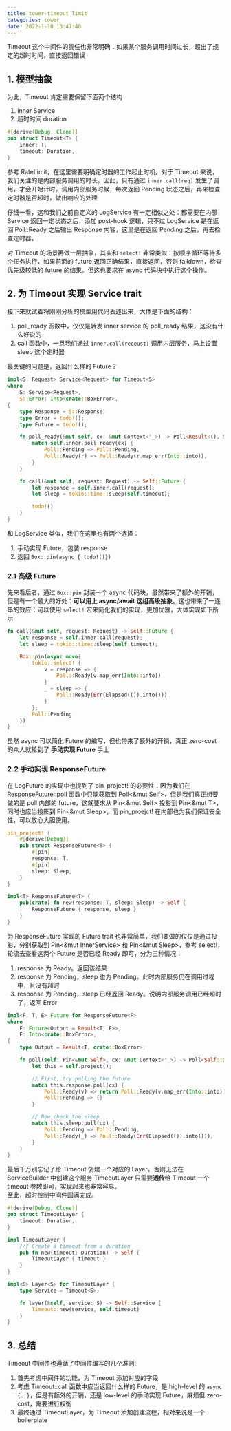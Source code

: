 ```yaml
---
title: tower-timeout limit
categories: tower
date: 2022-1-10 13:47:40
---
```


Timeout 这个中间件的责任也非常明确：如果某个服务调用时间过长，超出了规定的超时时间，直接返回错误

## 1. 模型抽象

为此，Timeout 肯定需要保留下面两个结构
1. inner Service
2. 超时时间 duration

```rust
#[derive(Debug, Clone)]
pub struct Timeout<T> {
    inner: T,
    timeout: Duration,
}
```

参考 RateLimit，在这里需要明确定时器的工作起止时机。对于 Timeout 来说，我们关注的是内部服务调用的时长，因此，只有通过 `inner.call(req)` 发生了调用，才会开始计时，调用内部服务时候，每次返回 Pending 状态之后，再来检查定时器是否超时，做出响应的处理

仔细一看，这和我们之前自定义的 LogService 有一定相似之处：都需要在内部 Service 返回一定状态之后，添加 post-hook 逻辑，只不过 LogService 是在返回 Poll::Ready 之后输出 Response 内容，这里是在返回 Pending 之后，再去检查定时器。

对 Timeout 的场景再做一层抽象，其实和 `select!` 非常类似：按顺序循环等待多个任务执行，如果前面的 future 返回正确结果，直接返回，否则 falldown，检查优先级较低的 future 的结果。但这也要求在 async 代码块中执行这个操作。


## 2. 为 Timeout 实现 Service trait

接下来就试着将刚刚分析的模型用代码表述出来，大体是下面的结构：
1. poll_ready 函数中，仅仅是转发 inner service 的 poll_ready 结果，这没有什么好说的
2. call 函数中，一旦我们通过 `inner.call(reqeust)` 调用内层服务，马上设置 sleep 这个定时器

最关键的问题是，返回什么样的 Future？

```rust
impl<S, Request> Service<Request> for Timeout<S>
where
    S: Service<Request>,
    S::Error: Into<crate::BoxError>,
{
    type Response = S::Response;
    type Error = todo!();
    type Future = todo!();

    fn poll_ready(&mut self, cx: &mut Context<'_>) -> Poll<Result<(), Self::Error>> {
        match self.inner.poll_ready(cx) {
            Poll::Pending => Poll::Pending,
            Poll::Ready(r) => Poll::Ready(r.map_err(Into::into)),
        }
    }

    fn call(&mut self, request: Request) -> Self::Future {
        let response = self.inner.call(request);
        let sleep = tokio::time::sleep(self.timeout);

        todo!()
    }
}
```

和 LogService 类似，我们在这里也有两个选择：
1. 手动实现 Future，包装 response
2. 返回 `Box::pin(async { todo!()})`

### 2.1 高级 Future 

先来看后者，通过 `Box::pin` 封装一个 async 代码块，虽然带来了额外的开销，但是有一个最大的好处：**可以用上 async/await 这组高级抽象**。这也带来了一连串的效应：可以使用 `select!` 宏来简化我们的实现，更加优雅，大体实现如下所示

```rust
fn call(&mut self, request: Request) -> Self::Future {
    let response = self.inner.call(request);
    let sleep = tokio::time::sleep(self.timeout);

    Box::pin(async move{
        tokio::select! {
            v = response => {
                Poll::Ready(v.map_err(Into::into))
            }
            _ = sleep => {
                Poll::Ready(Err(Elapsed(()).into()))
            }
        };
        Poll::Pending
    })
}
```

虽然 async 可以简化 Future 的编写，但也带来了额外的开销，真正 zero-cost 的众人就轮到了 **手动实现 Future** 手上

### 2.2 手动实现 ResponseFuture 

在 LogFuture 的实现中也提到了 pin_project! 的必要性：因为我们在 ResponseFuture::poll 函数中只能获取到 Poll<&mut Self>，但是我们真正想要做的是 poll 内部的 future，这就要求从 Pin<&mut Self> 投影到 Pin<&mut T>，同时也应当投影到 Pin<&mut Sleep>，而 pin_proejct! 在内部也为我们保证安全性，可以放心大胆使用。

```rust
pin_project! {
    #[derive(Debug)]
    pub struct ResponseFuture<T> {
        #[pin]
        response: T,
        #[pin]
        sleep: Sleep,
    }
}

impl<T> ResponseFuture<T> {
    pub(crate) fn new(response: T, sleep: Sleep) -> Self {
        ResponseFuture { response, sleep }
    }
}
```

为 ResponseFuture 实现的 Future trait 也非常简单，我们要做的仅仅是通过投影，分别获取到 Pin<&mut InnerService> 和 Pin<&mut Sleep>，参考 select!，轮流去查看这两个 Future 是否已经 Ready 即可，分为三种情况：
1. response 为 Ready。返回该结果
2. response 为 Pending，sleep 也为 Pending。此时内部服务仍在调用过程中，且没有超时
3. response 为 Pending，sleep 已经返回 Ready。说明内部服务调用已经超时了，返回 Error

```rust
impl<F, T, E> Future for ResponseFuture<F>
where
    F: Future<Output = Result<T, E>>,
    E: Into<crate::BoxError>,
{
    type Output = Result<T, crate::BoxError>;

    fn poll(self: Pin<&mut Self>, cx: &mut Context<'_>) -> Poll<Self::Output> {
        let this = self.project();

        // First, try polling the future
        match this.response.poll(cx) {
            Poll::Ready(v) => return Poll::Ready(v.map_err(Into::into)),
            Poll::Pending => {}
        }

        // Now check the sleep
        match this.sleep.poll(cx) {
            Poll::Pending => Poll::Pending,
            Poll::Ready(_) => Poll::Ready(Err(Elapsed(()).into())),
        }
    }
}
```

最后千万别忘记了给 Timeout 创建一个对应的 Layer，否则无法在 ServiceBuilder 中创建这个服务
TimeoutLayer 只需要**透传**给 Timeout 一个 timeout 参数即可，实现起来也非常容易。  
至此，超时控制中间件圆满完成。

```rust
#[derive(Debug, Clone)]
pub struct TimeoutLayer {
    timeout: Duration,
}

impl TimeoutLayer {
    /// Create a timeout from a duration
    pub fn new(timeout: Duration) -> Self {
        TimeoutLayer { timeout }
    }
}

impl<S> Layer<S> for TimeoutLayer {
    type Service = Timeout<S>;

    fn layer(&self, service: S) -> Self::Service {
        Timeout::new(service, self.timeout)
    }
}
```


## 3. 总结

Timeout 中间件也遵循了中间件编写的几个准则:
1. 首先考虑中间件的功能，为 Timeout 添加对应的字段
2. 考虑 Timeout::call 函数中应当返回什么样的 Future，是 high-level 的 `async {..}`，但是有额外的开销，还是 low-level 的手动实现 Future，麻烦但 zero-cost，需要进行权衡
3. 最终通过 TimeoutLayer，为 Timeout 添加创建流程，相对来说是一个 boilerplate